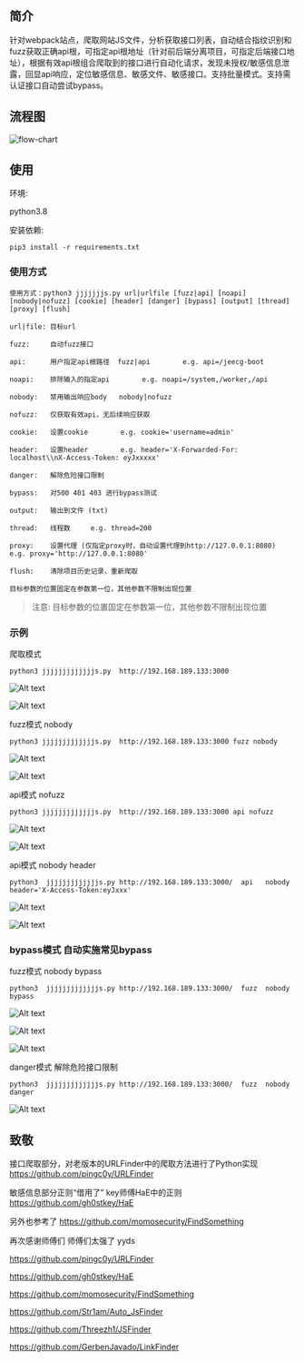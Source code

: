 ## 简介
针对webpack站点，爬取网站JS文件，分析获取接口列表，自动结合指纹识别和fuzz获取正确api根，可指定api根地址（针对前后端分离项目，可指定后端接口地址），根据有效api根组合爬取到的接口进行自动化请求，发现未授权/敏感信息泄露，回显api响应，定位敏感信息、敏感文件、敏感接口。支持批量模式。支持需认证接口自动尝试bypass。

## 流程图
![flow-chart](img/jjjjjjjjs-flow.jpg)

## 使用
环境:

python3.8

安装依赖:

`pip3 install -r requirements.txt`

### 使用方式
```
使用方式：python3 jjjjjjjs.py url|urlfile [fuzz|api] [noapi] [nobody|nofuzz] [cookie] [header] [danger] [bypass] [output] [thread] [proxy] [flush]

url|file: 目标url

fuzz:     自动fuzz接口

api:      用户指定api根路径  fuzz|api        e.g. api=/jeecg-boot

noapi:    排除输入的指定api        e.g. noapi=/system,/worker,/api

nobody:   禁用输出响应body   nobody|nofuzz

nofuzz:   仅获取有效api，无后续响应获取

cookie:   设置cookie        e.g. cookie='username=admin'

header:   设置header        e.g. header='X-Forwarded-For: localhost\\nX-Access-Token: eyJxxxxx'

danger:   解除危险接口限制

bypass:   对500 401 403 进行bypass测试

output:   输出到文件 (txt)

thread:   线程数     e.g. thread=200

proxy:    设置代理 (仅指定proxy时，自动设置代理到http://127.0.0.1:8080) e.g. proxy='http://127.0.0.1:8080'

flush:    清除项目历史记录，重新爬取

目标参数的位置固定在参数第一位，其他参数不限制出现位置
```
> 注意: 目标参数的位置固定在参数第一位，其他参数不限制出现位置

### 示例
爬取模式

`python3 jjjjjjjjjjjjjs.py  http://192.168.189.133:3000`

![Alt text](img/image.png)

![Alt text](img/image1.png)

fuzz模式 nobody

`python3 jjjjjjjjjjjjjs.py  http://192.168.189.133:3000 fuzz nobody`

![Alt text](img/image2.png)

![Alt text](img/image3.png)

api模式 nofuzz

`python3 jjjjjjjjjjjjjs.py  http://192.168.189.133:3000 api nofuzz`

![Alt text](img/image4.png)

![Alt text](img/image5.png)

api模式 nobody header

`python3  jjjjjjjjjjjjjs.py http://192.168.189.133:3000/  api   nobody  header='X-Access-Token:eyJxxx'`

![Alt text](img/image6.png)

![Alt text](img/image7.png)

### bypass模式 自动实施常见bypass

fuzz模式 nobody bypass

`python3  jjjjjjjjjjjjjs.py http://192.168.189.133:3000/  fuzz  nobody   bypass`

![Alt text](img/image8.png)

![Alt text](img/image9.png)

![Alt text](img/image10.png)

danger模式 解除危险接口限制

`python3  jjjjjjjjjjjjjs.py http://192.168.189.133:3000/  fuzz  nobody   danger`

![Alt text](img/image11.png)

## 致敬

接口爬取部分，对老版本的URLFinder中的爬取方法进行了Python实现 https://github.com/pingc0y/URLFinder

敏感信息部分正则“借用了” key师傅HaE中的正则 https://github.com/gh0stkey/HaE

另外也参考了 https://github.com/momosecurity/FindSomething

再次感谢师傅们 师傅们太强了 yyds

https://github.com/pingc0y/URLFinder

https://github.com/gh0stkey/HaE

https://github.com/momosecurity/FindSomething

https://github.com/Str1am/Auto_JsFinder

https://github.com/Threezh1/JSFinder

https://github.com/GerbenJavado/LinkFinder

